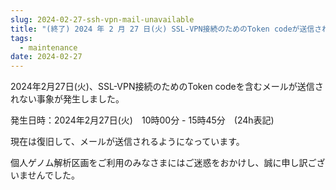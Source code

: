 ```yaml
---
slug: 2024-02-27-ssh-vpn-mail-unavailable
title: "(終了) 2024 年 2 月 27 日(火) SSL-VPN接続のためのToken codeが送信されない不具合発生のお知らせ"
tags:
  - maintenance
date: 2024-02-27
---
```





2024年2月27日(火)、SSL-VPN接続のためのToken codeを含むメールが送信されない事象が発生しました。

<!-- truncate -->

発生日時：2024年2月27日(火)　10時00分 - 15時45分　(24h表記)

現在は復旧して、メールが送信されるようになっています。

個人ゲノム解析区画をご利用のみなさまにはご迷惑をおかけし、誠に申し訳ございませんでした。
